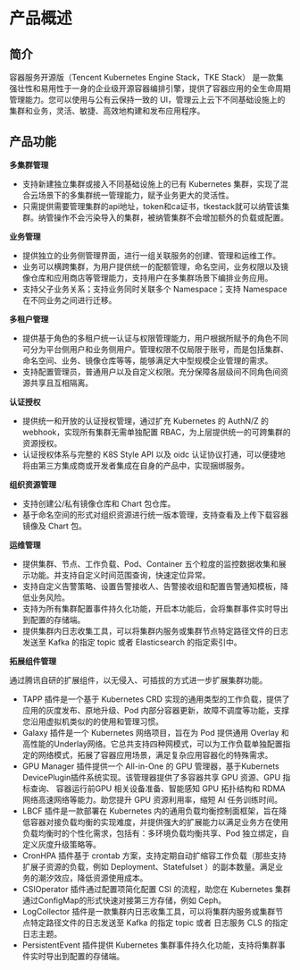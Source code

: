 # 产品概述



## 简介

容器服务开源版（Tencent Kubernetes Engine Stack，TKE Stack） 是一款集强壮性和易用性于一身的企业级开源容器编排引擎，提供了容器应用的全生命周期管理能力。您可以使用与公有云保持一致的 UI，管理云上云下不同基础设施上的集群和业务，灵活、敏捷、高效地构建和发布应用程序。



## 产品功能

**多集群管理**

- 支持新建独立集群或接入不同基础设施上的已有 Kubernetes 集群，实现了混合云场景下的多集群统一管理能力，赋予业务更大的灵活性。
- 只需提供需要管理集群的api地址，token和ca证书，tkestack就可以纳管该集群。纳管操作不会污染导入的集群，被纳管集群不会增加额外的负载或配置。



**业务管理**

* 提供独立的业务侧管理界面，进行一组关联服务的创建、管理和运维工作。
* 业务可以横跨集群，为用户提供统一的配额管理，命名空间，业务权限以及镜像仓库和应用商店等管理能力，支持用户在多集群场景下编排业务应用。
* 支持父子业务关系；支持业务同时关联多个 Namespace；支持 Namespace 在不同业务之间进行迁移。



**多租户管理**

- 提供基于角色的多租户统一认证与权限管理能力，用户根据所赋予的角色不同可分为平台侧用户和业务侧用户。管理权限不仅局限于账号，而是包括集群、命名空间、业务、镜像仓库等等，能够满足大中型规模企业管理的需求。
- 支持配置管理员，普通用户以及自定义权限。充分保障各层级间不同角色间资源共享且互相隔离。



**认证授权**

* 提供统一和开放的认证授权管理，通过扩充 Kubernetes 的 AuthN/Z 的 webhook，实现所有集群无需单独配置 RBAC，为上层提供统一的可跨集群的资源授权。
* 认证授权体系与完整的 K8S Style API 以及 oidc 认证协议打通，可以便捷地将由第三方集成商或开发者集成在自身的产品中，实现捆绑服务。



**组织资源管理**

- 支持创建公/私有镜像仓库和 Chart 包仓库。
- 基于命名空间的形式对组织资源进行统一版本管理，支持查看及上传下载容器镜像及 Chart 包。



**运维管理**

- 提供集群、节点、工作负载、Pod、Container 五个粒度的监控数据收集和展示功能。并支持自定义时间范围查询，快速定位异常。
- 支持自定义告警策略、设置告警接收人、告警接收组和配置告警通知模板，降低业务风险。
- 支持为所有集群配置事件持久化功能，开启本功能后，会将集群事件实时导出到配置的存储端。
- 提供集群内日志收集工具，可以将集群内服务或集群节点特定路径文件的日志发送至 Kafka 的指定 topic 或者 Elasticsearch 的指定索引中。



**拓展组件管理**

通过腾讯自研的扩展组件，以无侵入、可插拔的方式进一步扩展集群功能。

- TAPP 插件是一个基于 Kubernetes CRD 实现的通用类型的工作负载，提供了应用的灰度发布、原地升级、Pod 内部分容器更新，故障不调度等功能，支撑您沿用虚拟机类似的的使用和管理习惯。
- Galaxy 插件是一个 Kubernetes 网络项目，旨在为 Pod 提供通用 Overlay 和高性能的Underlay网络。它总共支持四种网模式，可以为工作负载单独配置指定的网络模式，拓展了容器应用场景，满足复杂应用容器化的特殊需求。
- GPU Manager 插件提供一个 All-in-One 的 GPU 管理器，基于Kubernets DevicePlugin插件系统实现。该管理器提供了多容器共享 GPU 资源、GPU 指标查询、 容器运行前GPU 相关设备准备、智能感知 GPU 拓扑结构和 RDMA 网络高速网络等能力。助您提升 GPU 资源利用率，缩短 AI 任务训练时间。
- LBCF 插件是一款部署在 Kubernetes 内的通用负载均衡控制面框架，旨在降低容器对接负载均衡的实现难度，并提供强大的扩展能力以满足业务方在使用负载均衡时的个性化需求，包括有：多环境负载均衡共享、Pod 独立绑定，自定义灰度升级策略等。
- CronHPA 插件基于 crontab 方案，支持定期自动扩缩容工作负载（那些支持扩展子资源的负载，例如 Deployment、Statefulset ）的副本数量。满足业务的潮汐效应，降低资源使用成本。
- CSIOperator 插件通过配置项简化配置 CSI 的流程，助您在 Kubernetes 集群通过ConfigMap的形式快速对接第三方存储，例如 Ceph。
- LogCollector 插件是一款集群内日志收集工具，可以将集群内服务或集群节点特定路径文件的日志发送至 Kafka 的指定 topic 或者 日志服务 CLS 的指定日志主题。
- PersistentEvent 插件提供 Kubernetes 集群事件持久化功能，支持将集群事件实时导出到配置的存储端。
